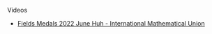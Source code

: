 Videos
* [Fields Medals 2022 June Huh - International Mathematical Union](https://youtu.be/ritFtfoRYmY?si=OlfzIwrfHVRPoLPh)
